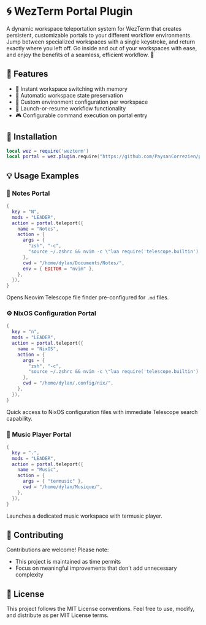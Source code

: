 # 🌀 WezTerm Portal Plugin

A dynamic workspace teleportation system for WezTerm that creates persistent, customizable portals to your different workflow environments. Jump between specialized workspaces with a single keystroke, and return exactly where you left off.
Go inside and out of your workspaces with ease, and enjoy the benefits of a seamless, efficient workflow. 🚀

## 🌟 Features

- 🎯 Instant workspace switching with memory
- 🔄 Automatic workspace state preservation
- 🚀 Custom environment configuration per workspace
- 🏃 Launch-or-resume workflow functionality
- 🎮 Configurable command execution on portal entry

## 🚀 Installation

```lua
local wez = require('wezterm')
local portal = wez.plugin.require("https://github.com/PaysanCorrezien/portal.wezterm")
```

## 💡 Usage Examples

### 📝 Notes Portal

```lua
{
  key = "N",
  mods = "LEADER",
  action = portal.teleport({
    name = "Notes",
    action = {
      args = {
        "zsh", "-c",
        "source ~/.zshrc && nvim -c \"lua require('telescope.builtin').find_files({cwd = '/home/dylan/Documents/Notes/', file_ignore_patterns = {'^%.git/'}, find_command = {'rg', '--files', '--type', 'md'}})\"",
      },
      cwd = "/home/dylan/Documents/Notes/",
      env = { EDITOR = "nvim" },
    },
  }),
}
```

Opens Neovim Telescope file finder pre-configured for `.md` files.

### ⚙️ NixOS Configuration Portal

```lua
{
  key = "n",
  mods = "LEADER",
  action = portal.teleport({
    name = "NixOS",
    action = {
      args = {
        "zsh", "-c",
        "source ~/.zshrc && nvim -c \"lua require('telescope.builtin').find_files({cwd = '/home/dylan/.config/nix/', file_ignore_patterns = {'^%.git/'}})\"",
      },
      cwd = "/home/dylan/.config/nix/",
    },
  }),
}
```

Quick access to NixOS configuration files with immediate Telescope search capability.

### 🎵 Music Player Portal

```lua
{
  key = ".",
  mods = "LEADER",
  action = portal.teleport({
    name = "Music",
    action = {
      args = { "termusic" },
      cwd = "/home/dylan/Musique/",
    },
  }),
}
```

Launches a dedicated music workspace with termusic player.

## 🤝 Contributing

Contributions are welcome! Please note:

- This project is maintained as time permits
- Focus on meaningful improvements that don't add unnecessary complexity

## 📄 License

This project follows the MIT License conventions. Feel free to use, modify, and distribute as per MIT License terms.
